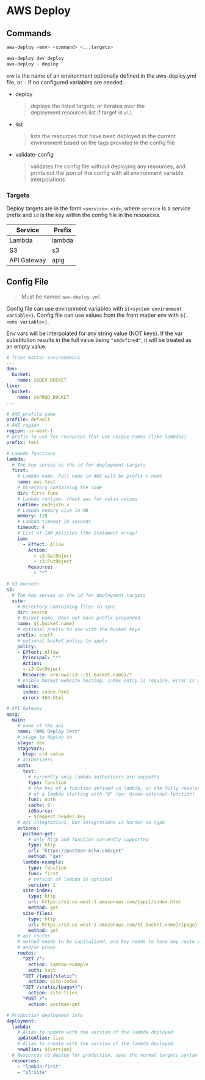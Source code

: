 # AWS Deploy

## Commands
```bash
aws-deploy <env> <command> <...targets>

aws-deploy dev deploy
aws-deploy - deploy
```

`env` is the name of an environment optionally defined in the aws-deploy.yml
file, or `-` if no configured variables are needed.

- deploy
  > deploys the listed targets, or iterates over the deployment.resources list
  > if target is `all`
- list
  > lists the resources that have been deployed in the current environment based
  > on the tags provided in the config file
- validate-config
  > validates the config file without deploying any resources, and prints out
  > the json of the config with all environment variable interpolations

### Targets
Deploy targets are in the form `<service>:<id>`, where `service` is a service
prefix and `id` is the key within the config file in the resources.

| Service | Prefix |
| --- | --- |
| Lambda | lambda |
| S3 | s3 |
| API Gateway | apig |

## Config File
> Must be named `aws-deploy.yml`

Config file can use environment variables with `${<system environment variable>}`.
Config file can use values from the front matter env with `${.<env variable>}`.

Env vars will be interpolated for any string value (NOT keys). If the var
substitution results in the full value being `"undefined"`, it will be treated
as an empty value.

```yaml
# front matter environments
---
dev:
  bucket:
    name: $$DEV_BUCKET
live:
  bucket:
    name: $$PROD_BUCKET
---

# AWS profile name
profile: default
# AWS region
region: us-west-1
# prefix to use for resources that use unique names (like lambdas)
prefix: test_

# Lambda functions
lambda:
  # The key serves as the id for deployment targets
  first:
    # Lambda name. Full name in AWS will be prefix + name
    name: aws-test
    # Directory containing the code
    dir: first-func
    # Lambda runtime, check aws for valid values
    runtime: nodejs16.x
    # Lambda memory size in MB
    memory: 128
    # Lambda timeout in seconds
    timeout: 4
    # List of IAM policies (the Statement array)
    iam:
      - Effect: Allow
        Action:
          - s3:GetObject
          - s3:PutObject
        Resource:
          - "*"

# S3 buckets
s3:
  # The key serves as the id for deployment targets
  site:
    # Directory containing files to sync
    dir: source
    # Bucket name. Does not have prefix prepended
    name: ${.bucket.name}
    # optional prefix to use with the bucket keys
    prefix: stuff
    # optional bucket policy to apply
    policy:
    - Effect: Allow
      Principal: "*"
      Action:
      - s3:GetObject
      Resource: arn:aws:s3:::${.bucket.name}/*
    # enable bucket website hosting. index entry is require, error is optional
    website:
      index: index.html
      error: 404.html

# API Gateway
apig:
  main:
    # name of the api
    name: "AWS Deploy Test"
    # stage to deploy to
    stage: dev
    stageVars:
      blep: old value
    # authorizers
    auth:
      test:
        # currently only lambda authorizers are supports
        type: function
        # the key of a function defined in lambda, or the fully resolved name
        # of a lambda starting with "@" (ex: @some-external-function)
        func: auth
        cache: 0
        idSource:
        - $request.header.key
    # api integrations, but integrations is harder to type
    actions:
      postman-get:
        # only http and function currently supported
        type: http
        url: "https://postman-echo.com/get"
        method: "get"
      lambda-example:
        type: function
        func: first
        # version of lambda is optional
        version: 1
      site-index:
        type: http
        url: https://s3.us-west-1.amazonaws.com/{app}/index.html
        method: get
      site-files:
        type: http
        url: https://s3.us-west-1.amazonaws.com/${.bucket.name}/{page}
        method: get
    # api routes
    # method needs to be capitalized, and key needs to have any route variables
    # and/or proxy
    routes:
      "GET /":
        action: lambda-example
        auth: test
      "GET /{app}/static":
        action: site-index
      "GET /static/{page+}":
        action: site-files
      "POST /":
        action: postman-get

# Production deployment info
deployment:
  lambda:
    # Alias to update with the version of the lambda deployed
    updateAlias: live
    # Alias to create with the version of the lambda deployed
    newAlias: ${version}
  # Resources to deploy for production, uses the normal targets syntax
  resources:
    - "lambda:first"
    - "s3:site"
```
